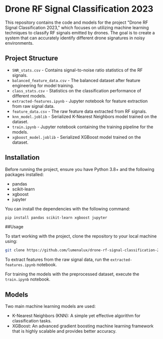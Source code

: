 # Drone RF Signal Classification 2023

This repository contains the code and models for the project "Drone RF Signal Classification 2023," which focuses on utilizing machine learning techniques to classify RF signals emitted by drones. The goal is to create a system that can accurately identify different drone signatures in noisy environments.

## Project Structure

- `SNR_stats.csv` - Contains signal-to-noise ratio statistics of the RF signals.
- `balanced_feature_data.csv` - The balanced dataset after feature engineering for model training.
- `class_stats.csv` - Statistics on the classification performance of different models.
- `extracted-features.ipynb` - Jupyter notebook for feature extraction from raw signal data.
- `feature_data.csv` - The raw feature data extracted from RF signals.
- `knn_model.joblib` - Serialized K-Nearest Neighbors model trained on the dataset.
- `train.ipynb` - Jupyter notebook containing the training pipeline for the models.
- `xgboost_model.joblib` - Serialized XGBoost model trained on the dataset.

## Installation

Before running the project, ensure you have Python 3.8+ and the following packages installed:
- pandas
- scikit-learn
- xgboost
- jupyter

You can install the dependencies with the following command:

```bash
pip install pandas scikit-learn xgboost jupyter
```

##Usage

To start working with the project, clone the repository to your local machine using:

```bash
git clone https://github.com/lumenalux/drone-rf-signal-classification-2023.git
```

To extract features from the raw signal data, run the `extracted-features.ipynb` notebook.

For training the models with the preprocessed dataset, execute the `train.ipynb` notebook.

## Models


Two main machine learning models are used:

-   K-Nearest Neighbors (KNN): A simple yet effective algorithm for classification tasks.
-   XGBoost: An advanced gradient boosting machine learning framework that is highly scalable and provides better accuracy.
